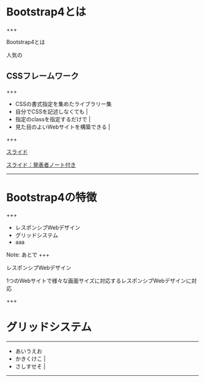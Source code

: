# Bootstrap4とは

+++

Bootstrap4とは

人気の

## CSSフレームワーク

+++

- CSSの書式指定を集めたライブラリー集
- 自分でCSSを記述しなくても |
- 指定のclassを指定するだけで |
- 見た目のよいWebサイトを構築できる |

+++


[スライド](https://gitpitch.com/naninuneter55/bootstrap4)

[スライド：発表者ノート付き](https://gitpitch.com/naninuneter55/bootstrap4?n=true)

---

# Bootstrap4の特徴

+++

- レスポンシブWebデザイン
- グリッドシステム
- aaa

Note:
あとで
+++

レスポンシブWebデザイン

1つのWebサイトで様々な画面サイズに対応するレスポンシブWebデザインに対応

+++

# グリッドシステム

---

- あいうえお
- かきくけこ |
- さしすせそ |

---
